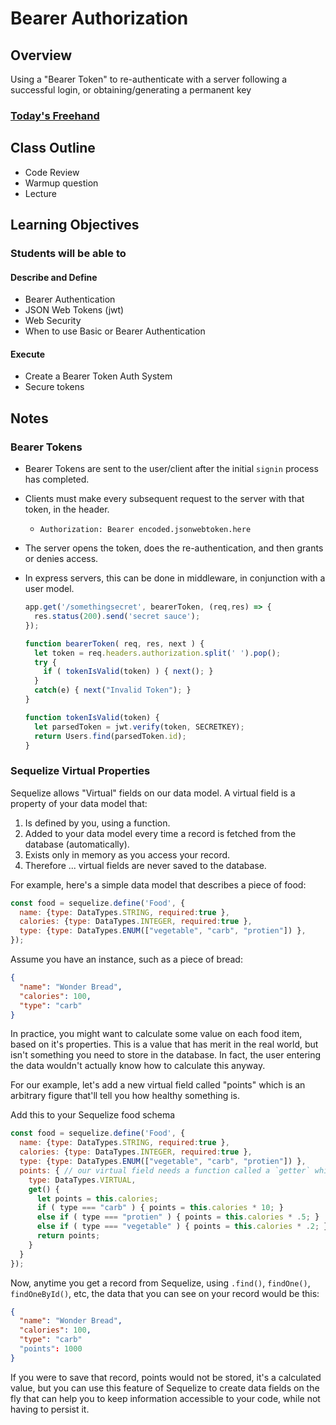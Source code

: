 # Bearer Authorization

## Overview

Using a "Bearer Token" to re-authenticate with a server following a successful login, or obtaining/generating a permanent key

### [Today's Freehand](https://projects.invisionapp.com/freehand/document/qEZTvkSPA)


## Class Outline

<!-- To Be Completed By Instructor -->
- Code Review
- Warmup question
- Lecture

## Learning Objectives

### Students will be able to

#### Describe and Define

- Bearer Authentication
- JSON Web Tokens (jwt)
- Web Security
- When to use Basic or Bearer Authentication

#### Execute

- Create a Bearer Token Auth System
- Secure tokens

## Notes

### Bearer Tokens

- Bearer Tokens are sent to the user/client after the initial `signin` process has completed.
- Clients must make every subsequent request to the server with that token, in the header.
  - `Authorization: Bearer encoded.jsonwebtoken.here`
- The server opens the token, does the re-authentication, and then grants or denies access.
- In express servers, this can be done in middleware, in conjunction with a user model.

  ```javascript
  app.get('/somethingsecret', bearerToken, (req,res) => {
    res.status(200).send('secret sauce');
  });

  function bearerToken( req, res, next ) {
    let token = req.headers.authorization.split(' ').pop();
    try {
      if ( tokenIsValid(token) ) { next(); }
    }
    catch(e) { next("Invalid Token"); }
  }

  function tokenIsValid(token) {
    let parsedToken = jwt.verify(token, SECRETKEY);
    return Users.find(parsedToken.id);
  }
  ```

### Sequelize Virtual Properties

Sequelize allows "Virtual" fields on our data model. A virtual field is a property of your data model that:

1. Is defined by you, using a function.
2. Added to your data model every time a record is fetched from the database (automatically).
3. Exists only in memory as you access your record.
4. Therefore ... virtual fields are never saved to the database.

For example, here's a simple data model that describes a piece of food:

```javascript
const food = sequelize.define('Food', {
  name: {type: DataTypes.STRING, required:true },
  calories: {type: DataTypes.INTEGER, required:true },
  type: {type: DataTypes.ENUM(["vegetable", "carb", "protien"]) },
});
```

Assume you have an instance, such as a piece of bread:

```json
{
  "name": "Wonder Bread",
  "calories": 100,
  "type": "carb"
}
```

In practice, you might want to calculate some value on each food item, based on it's properties. This is a value that has merit in the real world, but isn't something you need to store in the database. In fact, the user entering the data wouldn't actually know how to calculate this anyway.

For our example, let's add a new virtual field called "points" which is an arbitrary figure that'll tell you how healthy something is.

Add this to your Sequelize food schema

```javascript
const food = sequelize.define('Food', {
  name: {type: DataTypes.STRING, required:true },
  calories: {type: DataTypes.INTEGER, required:true },
  type: {type: DataTypes.ENUM(["vegetable", "carb", "protien"]) },
  points: { // our virtual field needs a function called a `getter` which runs and uses it's return value.
    type: DataTypes.VIRTUAL,
    get() {
      let points = this.calories;
      if ( type === "carb" ) { points = this.calories * 10; }
      else if ( type === "protien" ) { points = this.calories * .5; }
      else if ( type === "vegetable" ) { points = this.calories * .2; }
      return points;
    }
  }
});
```

Now, anytime you get a record from Sequelize, using `.find()`, `findOne()`, `findOneById()`, etc, the data that you can see on your record would be this:

```json
{
  "name": "Wonder Bread",
  "calories": 100,
  "type": "carb"
  "points": 1000
}
```

If you were to save that record, points would not be stored, it's a calculated value, but you can use this feature of Sequelize to create data fields on the fly that can help you to keep information accessible to your code, while not having to persist it.
